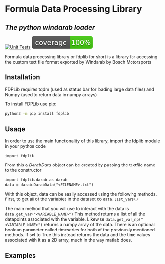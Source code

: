 # Formula Data Processing Library
## _The python windarab loader_

[![Unit Tests](https://github.com/illini-motorsports/fdplib/actions/workflows/main_unit_tests.yml/badge.svg)](https://github.com/illini-motorsports/fdplib/actions/workflows/main_unit_tests.yml)
![Coverage Report](https://github.com/illini-motorsports/fdplib/blob/main/coverage.svg)

Formula data processing library or fdplib for short is a library for accessing the custom text file format exported by Windarab by Bosch Motorsports

## Installation

FDPLib requires tqdm (used as status bar for loading large data files) and Numpy (used to return data in numpy arrays)

To install FDPLib use pip:

```sh
python3 -m pip install fdplib
```

## Usage

In order to use the main functionality of this library, import the fdplib module in your python code
```
import fdplib
```
From this a *DarabData* object can be created by passing the textfile name to the constructor
```
import fdplib.darab as darab
data = darab.DarabData("<FILENAME>.txt")
```
With this object, data can be easily accessed using the following methods. First, to get all of the variables in the dataset do ```data.list_vars()```

The main method that you will use to interact with the data is ```data.get_var("<VARIABLE_NAME>")```
This method returns a list of all the datapoints associated with the variable. Likewise ```data.get_var_np("<VARIABLE_NAME>")``` returns a numpy array of the data.
There is an optional boolean parameter called timeseries for both of the previously mentioned methods. If set to True this instead returns the data and the time values associated with it as a 2D array, much in the way matlab does.

## Examples